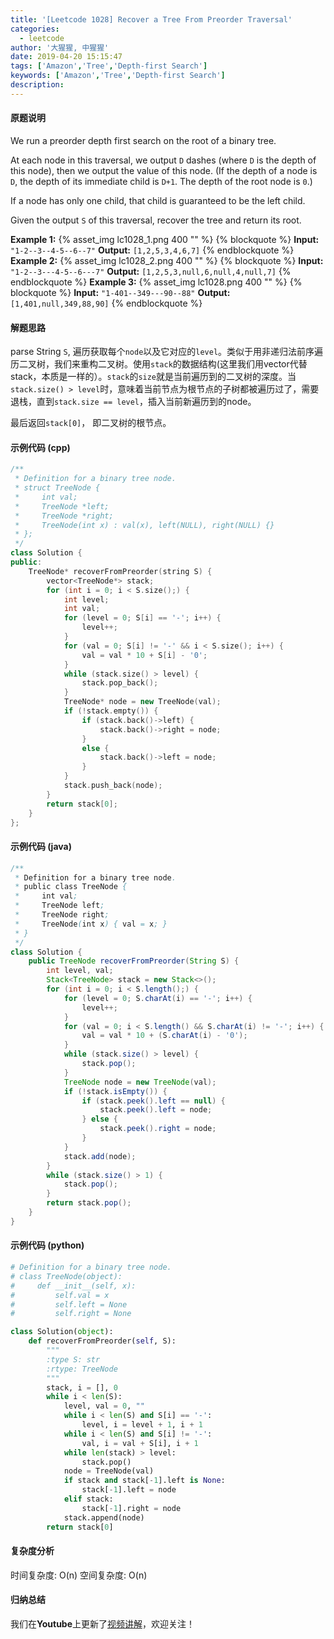 ```yaml
---
title: '[Leetcode 1028] Recover a Tree From Preorder Traversal'
categories:
  - leetcode
author: '大猩猩, 中猩猩'
date: 2019-04-20 15:15:47
tags: ['Amazon','Tree','Depth-first Search']
keywords: ['Amazon','Tree','Depth-first Search']
description:
---
```

#### 原题说明
We run a preorder depth first search on the root of a binary tree.

At each node in this traversal, we output `D` dashes (where `D` is the depth of this node), then we output the value of this node.  (If the depth of a node is `D`, the depth of its immediate child is `D+1`.  The depth of the root node is `0`.)

If a node has only one child, that child is guaranteed to be the left child.

Given the output `S` of this traversal, recover the tree and return its root.

**Example 1:**
{% asset_img lc1028_1.png 400 "" %}
{% blockquote %}
**Input:** `"1-2--3--4-5--6--7"`
**Output:** `[1,2,5,3,4,6,7]`
{% endblockquote %}
**Example 2:**
{% asset_img lc1028_2.png 400 "" %}
{% blockquote %}
**Input:** `"1-2--3---4-5--6---7"`
**Output:** `[1,2,5,3,null,6,null,4,null,7]`
{% endblockquote %}
**Example 3:**
{% asset_img lc1028.png 400 "" %}
{% blockquote %}
**Input:** `"1-401--349---90--88"`
**Output:** `[1,401,null,349,88,90]`
{% endblockquote %}

<!--more-->
#### 解题思路
parse String `S`, 遍历获取每个`node`以及它对应的`level`。类似于用非递归法前序遍历二叉树，我们来重构二叉树。使用`stack`的数据结构(这里我们用vector代替stack，本质是一样的）。`stack`的`size`就是当前遍历到的二叉树的深度。当`stack.size() > level`时，意味着当前节点为根节点的子树都被遍历过了，需要退栈，直到`stack.size == level`，插入当前新遍历到的node。

最后返回`stack[0]`， 即二叉树的根节点。

#### 示例代码 (cpp)
```cpp
/**
 * Definition for a binary tree node.
 * struct TreeNode {
 *     int val;
 *     TreeNode *left;
 *     TreeNode *right;
 *     TreeNode(int x) : val(x), left(NULL), right(NULL) {}
 * };
 */
class Solution {
public:
    TreeNode* recoverFromPreorder(string S) {
        vector<TreeNode*> stack;
        for (int i = 0; i < S.size();) {
            int level;
            int val;
            for (level = 0; S[i] == '-'; i++) {
                level++;
            }
            for (val = 0; S[i] != '-' && i < S.size(); i++) {
                val = val * 10 + S[i] - '0';
            }
            while (stack.size() > level) {
                stack.pop_back();
            }
            TreeNode* node = new TreeNode(val);
            if (!stack.empty()) {
                if (stack.back()->left) {
                    stack.back()->right = node;
                }
                else {
                    stack.back()->left = node;
                }
            }
            stack.push_back(node);
        }
        return stack[0];
    }
};
```

#### 示例代码 (java)
```java
/**
 * Definition for a binary tree node.
 * public class TreeNode {
 *     int val;
 *     TreeNode left;
 *     TreeNode right;
 *     TreeNode(int x) { val = x; }
 * }
 */
class Solution {
    public TreeNode recoverFromPreorder(String S) {
        int level, val;
        Stack<TreeNode> stack = new Stack<>();
        for (int i = 0; i < S.length();) {
            for (level = 0; S.charAt(i) == '-'; i++) {
                level++;
            }
            for (val = 0; i < S.length() && S.charAt(i) != '-'; i++) {
                val = val * 10 + (S.charAt(i) - '0');
            }
            while (stack.size() > level) {
                stack.pop();
            }
            TreeNode node = new TreeNode(val);
            if (!stack.isEmpty()) {
                if (stack.peek().left == null) {
                    stack.peek().left = node;
                } else {
                    stack.peek().right = node;
                }
            }
            stack.add(node);
        }
        while (stack.size() > 1) {
            stack.pop();
        }
        return stack.pop();
    }
}
```

#### 示例代码 (python)
```python
# Definition for a binary tree node.
# class TreeNode(object):
#     def __init__(self, x):
#         self.val = x
#         self.left = None
#         self.right = None

class Solution(object):
    def recoverFromPreorder(self, S):
        """
        :type S: str
        :rtype: TreeNode
        """
        stack, i = [], 0
        while i < len(S):
            level, val = 0, ""
            while i < len(S) and S[i] == '-':
                level, i = level + 1, i + 1
            while i < len(S) and S[i] != '-':
                val, i = val + S[i], i + 1
            while len(stack) > level:
                stack.pop()
            node = TreeNode(val)
            if stack and stack[-1].left is None:
                stack[-1].left = node
            elif stack:
                stack[-1].right = node
            stack.append(node)
        return stack[0]
```

#### 复杂度分析
时间复杂度: O(n)
空间复杂度: O(n)

#### 归纳总结
我们在**Youtube**上更新了[视频讲解](https://youtu.be/oweZKtx9yws)，欢迎关注！